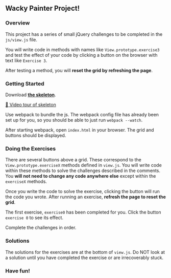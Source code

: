 ## Wacky Painter Project!

### Overview

This project has a series of small jQuery challenges to be completed
in the `js/view.js` file.

You will write code in methods with names like `View.prototype.exercise3` and
test the effect of your code by clicking a button on the browser with text like
`Exercise 3`.

After testing a method, you will **reset the grid by refreshing the page**.

### Getting Started

Download **[the skeleton][wacky-zip]**.

[:movie_camera: Video tour of skeleton][wacky-project-intro-video]

Use webpack to bundle the js. The webpack config file
has already been set up for you, so you should be able to just run
`webpack --watch`.

After starting webpack, open `index.html` in your browser. The grid and buttons
should be displayed.

### Doing the Exercises

There are several buttons above a grid. These correspond to the
`View.prototype.exerciseX` methods defined in `view.js`. You will write code
within these methods to solve the challenges described in the comments. You
**will not need to change any code anywhere else** except within the `exerciseX`
methods.

Once you write the code to solve the exercise, clicking the button will run
the code you wrote. After running an exercise,
**refresh the page to reset the grid**.

The first exercise, `exercise0` has been completed for you. Click the button
`exercise 0` to see its effect.

Complete the challenges in order.

### Solutions

The solutions for the exercises are at the bottom of `view.js`.
Do NOT look at a solution until you have completed
the exercise or are irrecoverably stuck.


### Have fun!

[wacky-zip]: ./wacky_painter.zip
[wacky-project-intro-video]: https://vimeo.com/162618262
